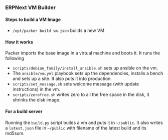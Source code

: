 ### ERPNext VM Builder

#### Steps to build a VM Image

* `/opt/packer build vm.json` builds a new VM

#### How it works

Packer imports the base image in a virtual machine and boots it. It runs the following

* `scripts/debian_family/install_ansible.sh` sets up ansible on the vm.
* The `ansible/vm.yml` playbook sets up the dependencies, installs a bench and sets up a site. It also puts it into production.
* `scripts/set_message.sh` sets welcome message (with update instructions) in the vm.
* `scripts/zerofree.sh` writes zero to all the free space in the disk, it shrinks the disk image.

#### For a build server

Running the `build.py` script builds a vm and puts it in `~/public`. It also writes a `latest.json` file in `~/public` with filename of the latest build and its md5sum.
